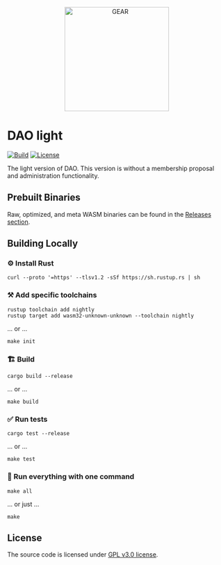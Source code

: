 <p align="center">
  <a href="https://gitpod.io/#https://github.com/gear-academy/dao-light" target="_blank">
    <img src="https://gitpod.io/button/open-in-gitpod.svg" width="240" alt="GEAR">
  </a>
</p>

# DAO light

[![Build][build_badge]][build_href]
[![License][lic_badge]][lic_href]

[build_badge]: https://github.com/gear-academy/dao-light/workflows/Build/badge.svg
[build_href]: https://github.com/gear-academy/dao-light/actions/workflows/build.yml

[lic_badge]: https://img.shields.io/badge/License-GPL%203.0-success
[lic_href]: https://github.com/gear-academy/dao-light/blob/master/LICENSE

The light version of DAO. This version is without a membership proposal and administration functionality.

## Prebuilt Binaries

Raw, optimized, and meta WASM binaries can be found in the [Releases section](https://github.com/gear-academy/dao-light/releases/tag/build).

## Building Locally

### ⚙️ Install Rust

```shell
curl --proto '=https' --tlsv1.2 -sSf https://sh.rustup.rs | sh
```

### ⚒️ Add specific toolchains

```shell
rustup toolchain add nightly
rustup target add wasm32-unknown-unknown --toolchain nightly
```

... or ...

```shell
make init
```

### 🏗️ Build

```shell
cargo build --release
```

... or ...

```shell
make build
```

### ✅ Run tests

```shell
cargo test --release
```

... or ...

```shell
make test
```

### 🚀 Run everything with one command

```shell
make all
```

... or just ...

```shell
make
```

## License

The source code is licensed under [GPL v3.0 license](LICENSE).
